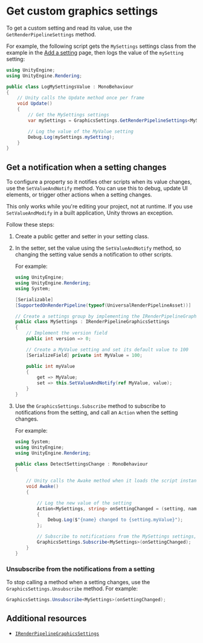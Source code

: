 # Get custom graphics settings

To get a custom setting and read its value, use the `GetRenderPipelineSettings` method.

For example, the following script gets the `MySettings` settings class from the example in the [Add a setting](add-custom-graphics-setting.md) page, then logs the value of the `mySetting` setting:

```c#
using UnityEngine;
using UnityEngine.Rendering;

public class LogMySettingsValue : MonoBehaviour
{
    // Unity calls the Update method once per frame
    void Update()
    {
        // Get the MySettings settings
        var mySettings = GraphicsSettings.GetRenderPipelineSettings<MySettings>();  

        // Log the value of the MyValue setting
        Debug.Log(mySettings.mySetting);
    }
}
```

## Get a notification when a setting changes

To configure a property so it notifies other scripts when its value changes, use the `SetValueAndNotify` method. You can use this to debug, update UI elements, or trigger other actions when a setting changes.

This only works while you're editing your project, not at runtime. If you use `SetValueAndModify` in a built application, Unity throws an exception.

Follow these steps:

1. Create a public getter and setter in your setting class.

2. In the setter, set the value using the `SetValueAndNotify` method, so changing the setting value sends a notification to other scripts.

    For example:

    ```c#
    using UnityEngine;
    using UnityEngine.Rendering;
    using System;

    [Serializable]
    [SupportedOnRenderPipeline(typeof(UniversalRenderPipelineAsset))] 

    // Create a settings group by implementing the IRenderPipelineGraphicsSettings interface
    public class MySettings : IRenderPipelineGraphicsSettings
    {
        // Implement the version field
        public int version => 0;

        // Create a MyValue setting and set its default value to 100
        [SerializeField] private int MyValue = 100;

        public int myValue
        {
            get => MyValue;
            set => this.SetValueAndNotify(ref MyValue, value);
        }
    }
    ```

3. Use the `GraphicsSettings.Subscribe` method to subscribe to notifications from the setting, and call an `Action` when the setting changes.

    For example:

    ```c#
    using System;
    using UnityEngine;
    using UnityEngine.Rendering;

    public class DetectSettingsChange : MonoBehaviour
    {
        
        // Unity calls the Awake method when it loads the script instance.
        void Awake()
        {

            // Log the new value of the setting
            Action<MySettings, string> onSettingChanged = (setting, name) =>
            {
                Debug.Log($"{name} changed to {setting.myValue}");
            };

            // Subscribe to notifications from the MySettings settings, and call the OnSettingsChanged Action when notified
            GraphicsSettings.Subscribe<MySettings>(onSettingChanged);
        }
    }
    ```

### Unsubscribe from the notifications from a setting

To stop calling a method when a setting changes, use the `GraphicsSettings.Unsubscribe` method. For example:

```c#
GraphicsSettings.Unsubscribe<MySettings>(onSettingChanged);
```

## Additional resources

- [`IRenderPipelineGraphicsSettings`](https://docs.unity3d.com/6000.1/Documentation/ScriptReference/Rendering.IRenderPipelineGraphicsSettings.html)
